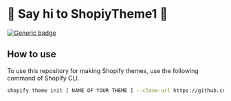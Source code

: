 # :wave: Say hi to ShopiyTheme1 :wave:

[![Generic badge](https://img.shields.io/badge/course%20available%3F-yes-green.svg)](https://shields.io/)




## How to use

To use this repository for making Shopify themes, use the following command of Shopify CLI.
```sh
shopify theme init [ NAME OF YOUR THEME ] --clone-url https://github.com/polidario/Elizabeth_Clean
```


